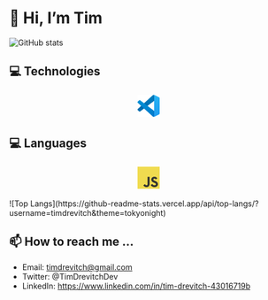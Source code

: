 # 👋 Hi, I’m Tim
![GitHub stats](https://github-readme-stats.vercel.app/api?username=timdrevitch&show_icons=true&theme=tokyonight)

## 💻 Technologies
<p align="center">
<img src="https://raw.githubusercontent.com/github/explore/80688e429a7d4ef2fca1e82350fe8e3517d3494d/topics/visual-studio-code/visual-studio-code.png" alt="VS Code" height="40" style="vertical-align:top; margin:4px">
</p>

## 💻 Languages
<p align="center">
<img src="https://raw.githubusercontent.com/github/explore/80688e429a7d4ef2fca1e82350fe8e3517d3494d/topics/javascript/javascript.png" alt="Javascript" height="40" style="vertical-align:top; margin:4px">
</p>
![Top Langs](https://github-readme-stats.vercel.app/api/top-langs/?username=timdrevitch&theme=tokyonight)

## 📫 How to reach me ...
- Email: timdrevitch@gmail.com
- Twitter: @TimDrevitchDev
- LinkedIn: https://www.linkedin.com/in/tim-drevitch-43016719b
